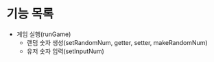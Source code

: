 # 기능 목록
* 게임 실행(runGame)
    * 랜덤 숫자 생성(setRandomNum, getter, setter, makeRandomNum)
    * 유저 숫자 입력(setInputNum)